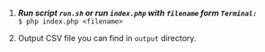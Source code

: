 1. ***Run script `run.sh` or run `index.php` with `filename` form `Terminal:`***  
``$ php index.php <filename>`` 

2. Output CSV file you can find in `output` directory.